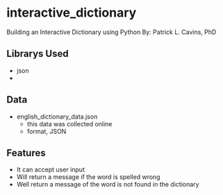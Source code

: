 # interactive_dictionary
Building an Interactive Dictionary using Python 
By: Patrick L. Cavins, PhD

## Librarys Used
- json 
- 

## Data
- english_dictionary_data.json
    - this data was collected online
    - format, JSON 

## Features 
- It can accept user input
- Will return a message if the word is spelled wrong 
- Well return a message of the word is not found in the dictionary 


